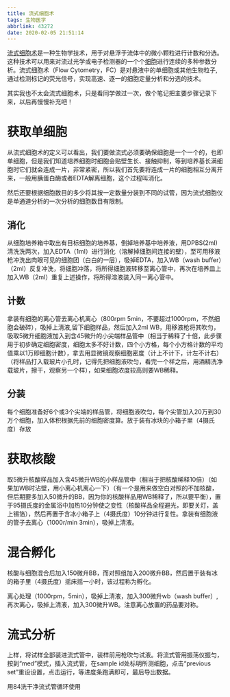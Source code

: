 ```yaml
---
title: 流式细胞术
tags: 生物医学
abbrlink: 43272
date: 2020-02-05 21:51:14
---
```

[流式细胞术](https://zh.wikipedia.org/wiki/流式細胞術)是一种生物学技术，用于对悬浮于流体中的微小颗粒进行计数和分选。这种技术可以用来对流过光学或电子检测器的一个个[细胞](https://zh.wikipedia.org/wiki/細胞)进行连续的多种参数分析。流式细胞术（Flow Cytometry，FC）是对悬液中的单细胞或其他生物粒子,通过检测标记的荧光信号，实现高速、逐一的细胞定量分析和分选的技术。 

其实我也不太会流式细胞术，只是看同学做过一次，做个笔记把主要步骤记录下来，以后再慢慢补充吧！

<!-- more -->

# 获取单细胞

从流式细胞术的定义可以看出，我们要做流式必须要确保细胞是一个一个的，也即单细胞，但是我们知道培养细胞时细胞会贴壁生长、接触抑制，等到培养基长满细胞时它们就会连成一片，非常紧密，所以我们首先要将连成一片的细胞相互分离开来，一般用胰蛋白酶或者EDTA解离细胞，这个过程叫消化。

然后还要根据细胞数目的多少将其按一定数量分装到不同的试管，因为流式细胞仪是单通道分析的一次分析的细胞数目有限制。

## 消化

从细胞培养箱中取出有目标细胞的培养基，倒掉培养基中培养液，用DPBS(2ml)清洗洗两次，加入EDTA（1ml）进行消化（溶解掉细胞间连接的壁），至可用移液枪冲洗出肉眼可见的细胞团（白白的一层），吸掉EDTA，加入WB（wash buffer）（2ml）反复冲洗，将细胞冲落，将所得细胞液转移至离心管中，再次在培养皿上加入WB（2ml）重复上述操作，将所得溶液装入同一离心管中。

## 计数

拿装有细胞的离心管去离心机离心（800rpm 5min，不要超过1000rpm，不然细胞会破碎），吸掉上清液,留下细胞样品，然后加入2ml WB，用移液枪将其吹匀，吸取5微升细胞液加入到含45微升的小尖端样品管中（相当于稀释了十倍，此步骤用于初步确定细胞密度，细胞太多不好计数，四个小方格，每个小方格计数的平均值乘以1万即细胞计数），拿去用显微镜观察细胞密度（计上不计下，计左不计右）（将样品打入载玻片小孔时，记得先把细胞液吹匀，看完一个样之后，用酒精洗净载玻片，擦干，观察另一个样），如果细胞浓度较高则要WB稀释。

## 分装

每个细胞准备好6个或3个尖端的样品管，将细胞液吹匀，每个尖管加入20万到30万个细胞，加入体积根据先前的细胞密度算。放于装有冰块的小箱子里（4摄氏度）存放

# 获取核酸

取5微升核酸样品加入含45微升WB的小样品管中（相当于把核酸稀释10倍）（如果加WB时沾壁，用小离心机离心一下）（有一个是用来做空白对照的不加核酸，但后期要多加入50微升的BB，因为你的核酸样品用WB稀释了，所以要平衡），置于95摄氏度的金属浴中加热10分钟使之变性（核酸样品全程避光，即要关灯，盖上锡箔），然后再置于含冰小箱子上（4摄氏度）10分钟进行复性。拿装有细胞液的管子去离心（1000r/min 3min），吸掉上清液。

# 混合孵化

核酸与细胞混合后加入150微升BB，而对照组加入200微升BB，然后置于装有冰的箱子里（4摄氏度）摇床摇一小时，该过程称为孵化。

离心处理（1000rpm，5min），吸掉上清液，加入300微升wb（wash buffer）,再次离心，吸掉上清液，加入300微升WB。注意离心放置的药品要对称。

# 流式分析

上样，将试样全部装进流式管中，装样前用枪吹匀试液。将流式管用振荡仪振匀，按到“med”模式，插入流式管，在sample id处标明所测细胞，点击“previous set”重设设置，点击运行，等进度条跑满即可，最后导出数据。

用84洗干净流式管循环使用